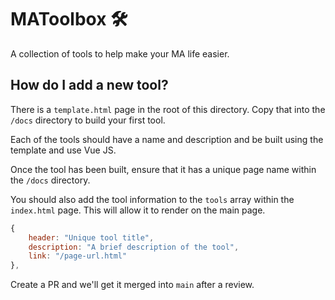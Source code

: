# MAToolbox 🛠️

A collection of tools to help make your MA life easier.

## How do I add a new tool?

There is a `template.html` page in the root of this directory. Copy that into the `/docs` directory to build your first tool.

Each of the tools should have a name and description and be built using the template and use Vue JS.

Once the tool has been built, ensure that it has a unique page name within the `/docs` directory.

You should also add the tool information to the `tools` array within the `index.html` page. This will allow it to render on the main page.

```js
{
    header: "Unique tool title",
    description: "A brief description of the tool",
    link: "/page-url.html"
},
```

Create a PR and we'll get it merged into `main` after a review.